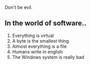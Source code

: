 Don't be evil.

## In the world of software..

1. Everything is virtual
2. A byte is the smallest thing
3. Almost everything is a file
4. Humans write in english
5. The Windows system is really bad
